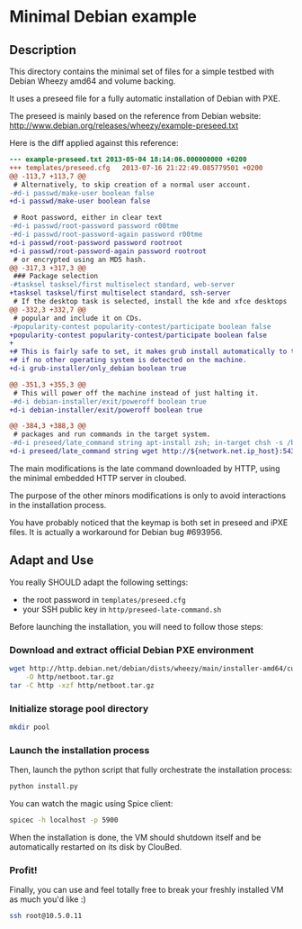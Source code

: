 Minimal Debian example
======================

## Description

This directory contains the minimal set of files for a simple testbed with
Debian Wheezy amd64 and volume backing.

It uses a preseed file for a fully automatic installation of Debian with PXE.

The preseed is mainly based on the reference from Debian website:
http://www.debian.org/releases/wheezy/example-preseed.txt

Here is the diff applied against this reference:

```diff
--- example-preseed.txt	2013-05-04 18:14:06.000000000 +0200
+++ templates/preseed.cfg	2013-07-16 21:22:49.085779501 +0200
@@ -113,7 +113,7 @@
 # Alternatively, to skip creation of a normal user account.
-#d-i passwd/make-user boolean false
+d-i passwd/make-user boolean false

 # Root password, either in clear text
-#d-i passwd/root-password password r00tme
-#d-i passwd/root-password-again password r00tme
+d-i passwd/root-password password rootroot
+d-i passwd/root-password-again password rootroot
 # or encrypted using an MD5 hash.
@@ -317,3 +317,3 @@
 ### Package selection
-#tasksel tasksel/first multiselect standard, web-server
+tasksel tasksel/first multiselect standard, ssh-server
 # If the desktop task is selected, install the kde and xfce desktops
@@ -332,3 +332,7 @@
 # popular and include it on CDs.
-#popularity-contest popularity-contest/participate boolean false
+popularity-contest popularity-contest/participate boolean false
+
+# This is fairly safe to set, it makes grub install automatically to the MBR
+# if no other operating system is detected on the machine.
+d-i grub-installer/only_debian boolean true

@@ -351,3 +355,3 @@
 # This will power off the machine instead of just halting it.
-#d-i debian-installer/exit/poweroff boolean true
+d-i debian-installer/exit/poweroff boolean true

@@ -384,3 +388,3 @@
 # packages and run commands in the target system.
-#d-i preseed/late_command string apt-install zsh; in-target chsh -s /bin/zsh
+d-i preseed/late_command string wget http://${network.net.ip_host}:5432/http/preseed-late-command.sh -O /target/opt/preseed-late-command.sh; in-target bash /opt/preseed-late-command.sh
```

The main modifications is the late command downloaded by HTTP, using the
minimal embedded HTTP server in cloubed.

The purpose of the other minors modifications is only to avoid interactions in
the installation process.

You have probably noticed that the keymap is both set in preseed and iPXE
files. It is actually a workaround for Debian bug #693956.

## Adapt and Use

You really SHOULD adapt the following settings:

* the root password in `templates/preseed.cfg`
* your SSH public key in `http/preseed-late-command.sh`

Before launching the installation, you will need to follow those steps:

### Download and extract official Debian PXE environment

```sh
wget http://http.debian.net/debian/dists/wheezy/main/installer-amd64/current/images/netboot/netboot.tar.gz \
    -O http/netboot.tar.gz
tar -C http -xzf http/netboot.tar.gz
```

### Initialize storage pool directory

```sh
mkdir pool
```

### Launch the installation process

Then, launch the python script that fully orchestrate the installation process:

```sh
python install.py
```

You can watch the magic using Spice client:

```sh
spicec -h localhost -p 5900
```

When the installation is done, the VM should shutdown itself and be
automatically restarted on its disk by ClouBed.

### Profit!

Finally, you can use and feel totally free to break your freshly installed VM
as much you'd like :)

```sh
ssh root@10.5.0.11
```
